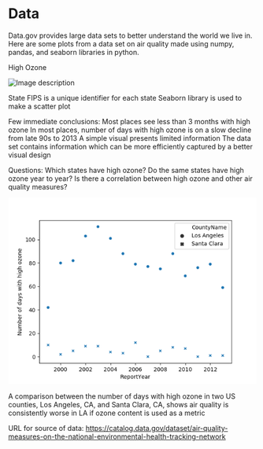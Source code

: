 # Data
Data.gov provides large data sets to better understand the world we live in.  
Here are some plots from a data set on air quality made using numpy, pandas, and seaborn libraries in python.

High Ozone

![Image description](AQ_1.png) 

State FIPS is a unique identifier for each state
Seaborn library is used to make a scatter plot

Few immediate conclusions:
Most places see less than 3 months with high ozone
In most places, number of days with high ozone is on a slow decline from late 90s to 2013
A simple visual presents limited information
The data set contains information which can be more efficiently captured by a better visual design

Questions:
Which states have high ozone?
Do the same states have high ozone year to year?
Is there a correlation between high ozone and other air quality measures? 

![Image description](AQ_2.png) 

A comparison between the number of days with high ozone in two US counties, Los Angeles, CA, and Santa Clara, CA, shows air quality is consistently worse in LA if ozone content is used as a metric


URL for source of data:  https://catalog.data.gov/dataset/air-quality-measures-on-the-national-environmental-health-tracking-network
